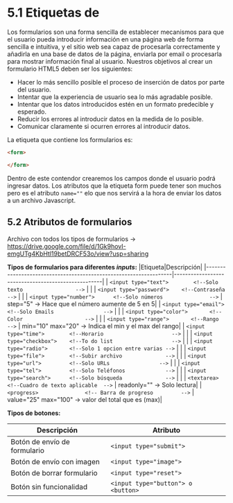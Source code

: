 # **5.1 Etiquetas de**

Los formularios son una forma sencilla de establecer mecanismos para que el usuario pueda introducir información en una página web de forma sencilla e intuitiva, y el sitio web sea capaz de procesarla correctamente y añadirla en una base de datos de la página, enviarla por email o procesarla para mostrar información final al usuario.
Nuestros objetivos al crear un formulario HTML5 deben ser los siguientes:
* Hacer lo más sencillo posible el proceso de inserción de datos por parte del usuario.
* Intentar que la experiencia de usuario sea lo más agradable posible.
* Intentar que los datos introducidos estén en un formato predecible y esperado.
* Reducir los errores al introducir datos en la medida de lo posible.
* Comunicar claramente si ocurren errores al introducir datos.

La etiqueta que contiene los formularios es:

```html
<form> 

</form>
```
Dentro de este contendor crearemos los campos donde el usuario podrá ingresar datos.
Los atributos que la etiqueta form puede tener son muchos pero es el atributo `name=""` elo que nos servirá a la hora de enviar los datos a un archivo Javascript.

## **5.2 Atributos de formularios**
Archivo con todos los tipos de formularios → https://drive.google.com/file/d/1Gk9hovI-emgUTg4KbHtl19betDRCF53o/view?usp=sharing 

**Tipos de formularios para diferentes *inputs*:**
|Etiqueta|Descripción|
|------------------------------------------------------------------|----------------------------------------------------|
| `<input type="text">        <!--Solo texto                 -->`	|	  |
| `<input type="password">    <!--Contraseña                 -->`	|	|
| `<input type="number">      <!--Solo números               -->`	|	step="5" -> Hace que el número aumente de 5 en 5|
| `<input type="email">       <!--Solo Emails                -->`	|	|
| `<input type="color">       <!--Color           		   -->`	    |	|
| `<input type="range">       <!--Rango            		   -->`  	|	min="10" max="20" -> Indica el min y el max del rango|
| `<input type="time">        <!--Horario            		   -->`	|	|
| `<input type="checkbox">    <!--To do list            	   -->`	|	|
| `<input type="radio">       <!--Solo 1 opcion entre varias -->`	|	|
| `<input type="file">        <!--Subir archivo              -->`	|	    |
| `<input type="url">         <!--Solo URLs            	   -->`	    |	|
| `<input type="tel">         <!--Solo Teléfonos             -->`	|	|
| `<input type="search">      <!--Solo búsqueda              -->`	|	|
| `<textarea>	   			    <!--Cuadro de texto aplicable  -->`	|	readonly="" -> Solo lectura|
| `<progress>      		    <!-- Barra de progreso         -->`     |	value="25" max="100" -> valor del total que es (max)|


**Tipos de botones:**

| **Descripción** |                        **Atributo**            | 
|--------------- |--------            | 
| Botón de envío de formulario |                        `<input type="submit">           `            | 
|   Botón de envío con imagen  |                        `<input type="image">            `            |  
|  Botón de borrar formulario  |                        `<input type="reset">            `            |   
|    Botón sin funcionalidad   |                  `<input type="button"> o <button>`                  |  
